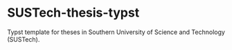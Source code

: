 # SUSTech-thesis-typst
Typst template for theses in Southern University of Science and Technology (SUSTech).
